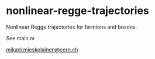 # nonlinear-regge-trajectories
Nonlinear Regge trajectories for fermions and bosons.

See main.m

mikael.mieskolainen@cern.ch
